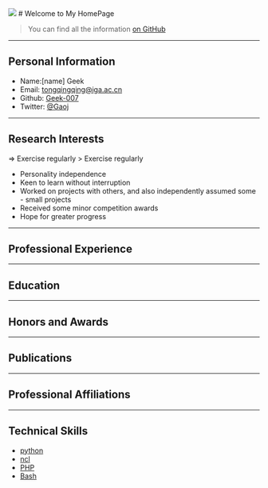 <img src="https://www.your-website.com/favicon.ico" />
# Welcome to My HomePage

> You can find all the information [on GitHub](https://github.com/geek-007)

---

## Personal Information

<!-- Phone: [158xxxxxxx](tel://15848) -->

- Name:[name] Geek
- Email: <tongqingqing@iga.ac.cn>
- Github: [Geek-007](http://github.com/Geek-007)
- Twitter: [@Gaoj](https://twitter.com/Gaoj_love)


---
## Research Interests

&rArr; Exercise regularly
&gt; Exercise regularly
- Personality independence
- Keen to learn without interruption
- Worked on projects with others, and also independently assumed some - small projects
- Received some minor competition awards
- Hope for greater progress

---
## Professional Experience

---
## Education


---
## Honors and Awards


---
## Publications

---
## Professional Affiliations

---
## Technical Skills

- [python](https://www.python.org/)
- [ncl](http://www.ncl.ucar.edu/)
- [PHP](http://php.net)
- [Bash](https://www.gnu.org/software/bash/)
